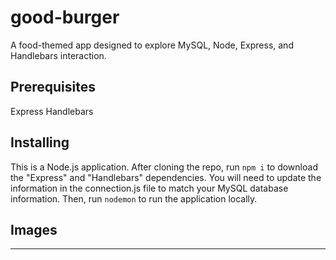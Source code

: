 # good-burger
A food-themed app designed to explore MySQL, Node, Express, and Handlebars interaction. 

## Prerequisites
Express
Handlebars

## Installing
This is a Node.js application. After cloning the repo, run `npm i` to download the "Express" and "Handlebars" dependencies. You will need to update the information in the connection.js file to match your MySQL database information. Then, run `nodemon` to run the application locally.

## Images
__________________
![]()